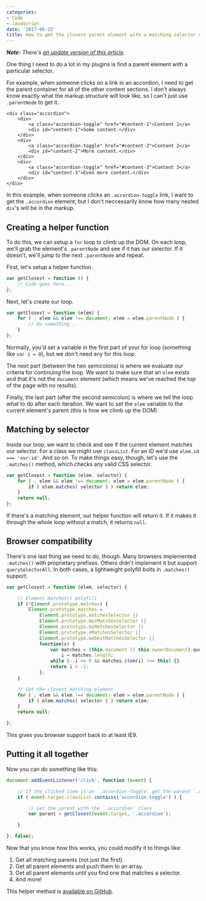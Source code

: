 ```yaml
---
categories:
- Code
- JavaScript
date: '2017-06-15'
title: How to get the closest parent element with a matching selector using vanilla JavaScript
---
```


***Note:*** *There's [an update version of this article](/a-native-vanilla-javascript-way-to-get-the-closest-matching-parent-element/).*

One thing I need to do a lot in my plugins is find a parent element with a particular selector.

For example, when someone clicks on a link in an accordion, I need to get the parent container for all of the other content sections. I don't always know exactly what the markup structure will look like, so I can't just use `.parentNode` to get it.

```markup
<div class="accordion">
	<div>
		<a class="accordion-toggle" href="#content-1">Content 1</a>
		<div id="content-1">Some content.</div>
	</div>
	<div>
		<a class="accordion-toggle" href="#content-2">Content 2</a>
		<div id="content-2">More content.</div>
	</div>
	<div>
		<a class="accordion-toggle" href="#content-3">Content 3</a>
		<div id="content-3">Even more content.</div>
	</div>
</div>
```

In this example, when someone clicks an `.accordion-toggle` link, I want to get the `.accordion` element, but I don't neccessarily know how many nested `div`'s will be in the markup.

## Creating a helper function

To do this, we can setup a `for` loop to climb up the DOM. On each loop, we'll grab the element's `.parentNode` and see if it has our selector. If it doesn't, we'll jump to the next `.parentNode` and repeat.

First, let's setup a helper function.

```javascript
var getClosest = function () {
	// Code goes here...
};
```

Next, let's create our loop.

```javascript
var getClosest = function (elem) {
	for ( ; elem && elem !== document; elem = elem.parentNode ) {
		// Do something...
	}
};
```

Normally, you'd set a variable in the first part of your for loop (something like `var i = 0`), but we don't need any for this loop.

The next part (between the two semicolons) is where we evaluate our criteria for continuing the loop. We want to make sure that an `elem` exists and that it's not the `document` element (which means we've reached the top of the page with no results).

Finally, the last part (after the second semicolon) is where we tell the loop what to do after each iteration. We want to set the `elem` variable to the current element's parent (this is how we climb up the DOM).

## Matching by selector

Inside our loop, we want to check and see if the current element matches our selector. For a class we might use `classList`. For an ID we'd use `elem.id === 'our-id'`. And so on. To make things easy, though, let's use the `.matches()` method, which checks any valid CSS selector.

```javascript
var getClosest = function (elem, selector) {
	for ( ; elem && elem !== document; elem = elem.parentNode ) {
		if ( elem.matches( selector ) ) return elem;
	}
	return null;
};
```

If there's a matching element, our helper function will return it. If it makes it through the whole loop without a match, it returns `null`.

## Browser compatibility

There's one last thing we need to do, though. Many browsers implemented `.matches()` with proprietary prefixes. Others didn't implement it but support `querySelectorAll`. In both cases, a lightweight polyfill bolts in `.matches()` support.

```javascript
var getClosest = function (elem, selector) {

	// Element.matches() polyfill
	if (!Element.prototype.matches) {
	    Element.prototype.matches =
	        Element.prototype.matchesSelector ||
	        Element.prototype.mozMatchesSelector ||
	        Element.prototype.msMatchesSelector ||
	        Element.prototype.oMatchesSelector ||
	        Element.prototype.webkitMatchesSelector ||
	        function(s) {
	            var matches = (this.document || this.ownerDocument).querySelectorAll(s),
	                i = matches.length;
	            while (--i >= 0 && matches.item(i) !== this) {}
	            return i > -1;
	        };
	}

	// Get the closest matching element
	for ( ; elem && elem !== document; elem = elem.parentNode ) {
		if ( elem.matches( selector ) ) return elem;
	}
	return null;

};
```

This gives you browser support back to at least IE9.

## Putting it all together

Now you can do something like this:

```javascript
document.addEventListener('click', function (event) {

	// If the clicked item is an `.accordion-toggle` get the parent `.accordion`
	if ( event.target.classList.contains('accordion-toggle') ) {

		// Get the parent with the `.accordion` class
		var parent = getClosest(event.target, '.accordion');

	}

}, false);
```

Now that you know how this works, you could modify it to things like:

1. Get all matching parents (not just the first).
2. Get all parent elements and push them to an array.
3. Get all parent elements *until* you find one that matches a selector.
4. And more!

This helper method is [available on GitHub](https://github.com/cferdinandi/getClosest).